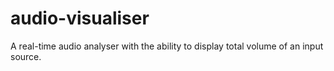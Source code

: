 # audio-visualiser
A real-time audio analyser with the ability to display total volume of an input source.
